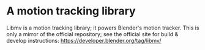 A motion tracking library
=========================
Libmv is a motion tracking library; it powers Blender's motion tracker. This is
only a mirror of the official repository; see the official site for build &
develop instructions: https://developer.blender.org/tag/libmv/
